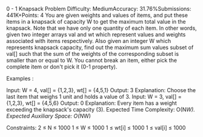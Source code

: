 0 - 1 Knapsack Problem
Difficulty: MediumAccuracy: 31.76%Submissions: 441K+Points: 4
You are given weights and values of items, and put these items in a knapsack of capacity W to get the maximum total value in the knapsack. Note that we have only one quantity of each item.
In other words, given two integer arrays val and wt which represent values and weights associated with items respectively. Also given an integer W which represents knapsack capacity, find out the maximum sum values subset of val[] such that the sum of the weights of the corresponding subset is smaller than or equal to W. You cannot break an item, either pick the complete item or don't pick it (0-1 property).

Examples :

Input: W = 4, val[] = {1,2,3}, wt[] = {4,5,1}
Output: 3
Explanation: Choose the last item that weighs 1 unit and holds a value of 3. 
Input: W = 3, val[] = {1,2,3}, wt[] = {4,5,6}
Output: 0
Explanation: Every item has a weight exceeding the knapsack's capacity (3).
Expected Time Complexity: O(N*W).
Expected Auxiliary Space: O(N*W)

Constraints:
2 ≤ N ≤ 1000
1 ≤ W ≤ 1000
1 ≤ wt[i] ≤ 1000
1 ≤ val[i] ≤ 1000
